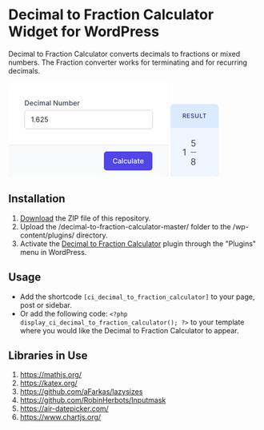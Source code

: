 # Decimal to Fraction Calculator Widget for WordPress

Decimal to Fraction Calculator converts decimals to fractions or mixed numbers. The Fraction converter works for terminating and for recurring decimals.

![Decimal to Fraction Calculator Input Form](/assets/images/screenshot-1.png "Decimal to Fraction Calculator Input Form")
![Decimal to Fraction Calculator Calculation Results](/assets/images/screenshot-2.png "Decimal to Fraction Calculator Calculation Results")

## Installation

1. [Download](https://github.com/pub-calculator-io/age-calculator/archive/refs/heads/master.zip) the ZIP file of this repository.
2. Upload the /decimal-to-fraction-calculator-master/ folder to the /wp-content/plugins/ directory.
3. Activate the [Decimal to Fraction Calculator](https://www.calculator.io/decimal-to-fraction-calculator/ "Decimal to Fraction Calculator Homepage") plugin through the "Plugins" menu in WordPress.

## Usage
* Add the shortcode `[ci_decimal_to_fraction_calculator]` to your page, post or sidebar.
* Or add the following code: `<?php display_ci_decimal_to_fraction_calculator(); ?>` to your template where you would like the Decimal to Fraction Calculator to appear.

## Libraries in Use
1. https://mathjs.org/
2. https://katex.org/
3. https://github.com/aFarkas/lazysizes
4. https://github.com/RobinHerbots/Inputmask
5. https://air-datepicker.com/
6. https://www.chartjs.org/
